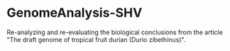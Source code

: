 # GenomeAnalysis-SHV
Re-analyzing and re-evaluating the biological conclusions from the article "The draft genome of tropical fruit durian (Durio zibethinus)".
